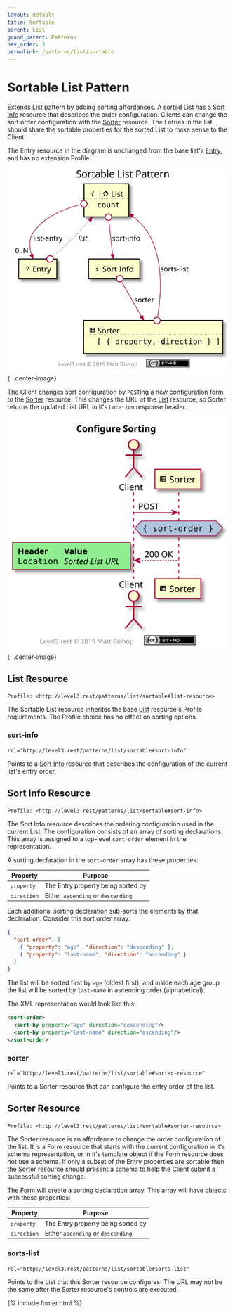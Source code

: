 ```yaml
---
layout: default
title: Sortable
parent: List
grand_parent: Patterns
nav_order: 3
permalink: /patterns/list/sortable
---
```

# Sortable List Pattern

Extends [List](../list.md) pattern by adding sorting affordances. A sorted [List](#list-resource) has a [Sort Info](#sort-info-resource) resource that describes the order configuration. Clients can change the sort order configuration with the [Sorter](#sorter-resource) resource. The Entries in the list should share the sortable properties for the sorted List to make sense to the Client.

The Entry resource in the diagram is unchanged from the base list's [Entry](../list.md#entry-resource), and has no extension Profile.

![](sortable/relations.svg){: .center-image}

The Client changes sort configuration by `POST`ing a new configuration form to the [Sorter](#sorter-resource) resource. This changes the URL of the [List](#list-resource) resource, so Sorter returns the updated List URL in it's `Location` response header.

![](sortable/interactions.svg){: .center-image}

## List Resource

`Profile: <http://level3.rest/patterns/list/sortable#list-resource>`

The Sortable List resource inherites the base [List](../list.md#list-resource) resource's Profile requirements. The Profile choice has no effect on sorting options.

### sort-info

```
rel="http://level3.rest/patterns/list/sortable#sort-info"
```

Points to a [Sort Info](#sort-info-resource) resource that describes the configuration of the current list's entry order.

## Sort Info Resource

`Profile: <http://level3.rest/patterns/list/sortable#sort-info>`

The Sort Info resource describes the ordering configuration used in the current List. The configuration consists of an array of sorting declarations. This array is assigned to a top-level `sort-order` element in the representation.

A sorting declaration in the `sort-order` array has these properties:

| Property    | Purpose                            |
| ----------- | ---------------------------------- |
| `property`  | The Entry property being sorted by |
| `direction` | Either `ascending` or `descending` |

Each additional sorting declaration sub-sorts the elements by that declaration. Consider this sort order array:

```json
{ 
  "sort-order": [
    { "property": "age", "direction": "descending" }, 
    { "property": "last-name", "direction": "ascending" }
  ]
}
```

The list will be sorted first by `age` (oldest first), and inside each age group the list will be sorted by `last-name` in ascending order (alphabetical).

The XML representation would look like this:

```xml
<sort-order>
  <sort-by property="age" direction="descending"/> 
  <sort-by property="last-name" direction="ascending"/> 
</sort-order>
```

### sorter

```
rel="http://level3.rest/patterns/list/sortable#sorter-resource"
```

Points to a Sorter resource that can configure the entry order of the list.

## Sorter Resource

`Profile: <http://level3.rest/patterns/list/sortable#sorter-resource>`

The Sorter resource is an affordance to change the order configuration of the list. It is a Form resource that starts with the current configuration in it's schema representation, or in it's template object if the Form resource does not use a schema. If only a subset of the Entry properties are sortable then the Sorter resource should present a schema to help the Client submit a successful sorting change.

The Form will create a sorting declaration array. This array will have objects with these properties:

| Property    | Purpose                            |
| ----------- | ---------------------------------- |
| `property`  | The Entry property being sorted by |
| `direction` | Either `ascending` or `descending` |

### sorts-list

```
rel="http://level3.rest/patterns/list/sortable#sorts-list"
```

Points to the List that this Sorter resource configures. The URL may not be the same after the Sorter resource's controls are executed.

{% include footer.html %}